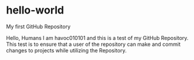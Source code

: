 # hello-world
My first GitHub Repository

Hello, Humans I am havoc010101 and this is a test of my GitHub Repository.  This test is to ensure that a user of the repository can make and commit changes to projects while utilizing the Repository.

